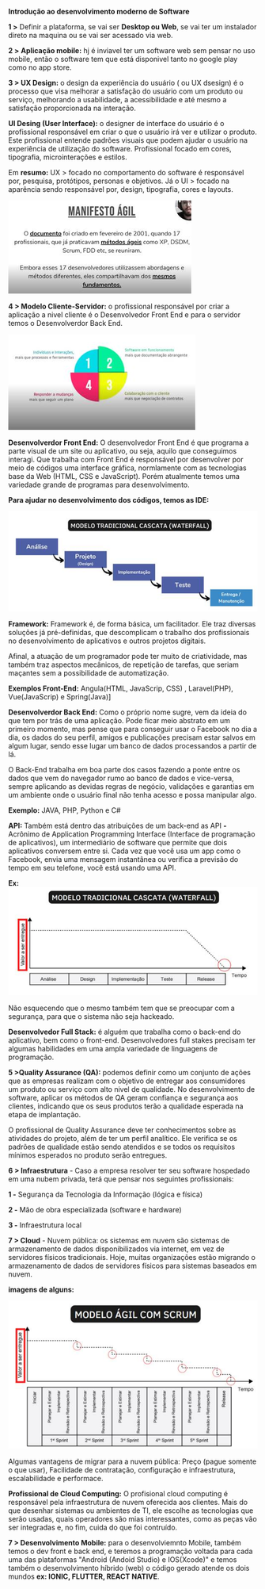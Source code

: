 **Introdução ao desenvolvimento moderno de Software**

 

**1 >** Definir a plataforma, se vai ser **Desktop ou Web**, se vai ter um instalador direto na maquina ou se vai ser acessado via web.

**2 >** **Aplicação mobile:** hj é inviavel ter um software web sem pensar no uso mobile, então o software tem que está disponivel tanto no google play como no app store.

**3 > UX Design:** o design da experiência do usuário ( ou UX dsesign) é o processo que visa melhorar a satisfação do usuário com um produto ou serviço, melhorando a usabilidade, a acessibilidade e até mesmo a satisfação proporcionada na interação.     

   **UI Desing (User Interface):** o designer de interface do usuário é o profissional responsável em criar o que o usuário irá ver e utilizar o produto. Este profissional entende padrões visuais que podem ajudar o usuário na experiência de utilização do software. Profissional focado em cores, tipografia, microinterações e estilos.

Em **resumo:** UX > focado no comportamento do software é responsável por, pesquisa, protótipos, personas e objetivos. Já o UI > focado na aparência sendo responsável por, design, tipografia, cores e layouts.

![Image](/assets/images/clip_image002.jpg)

 

**4 > Modelo Cliente-Servidor:** o profissional responsável por criar a aplicação a nivel cliente é o Desenvolvedor Front End e para o servidor temos o Desenvolverdor Back End.

![Image](/assets/images/clip_image004.jpg)

 

**Desenvolverdor Front End:** O desenvolvedor Front End é que programa a parte visual de um site ou aplicativo, ou seja, aquilo que conseguimos interagi. Que trabalha com Front End é responsável por desenvolver por meio de códigos uma interface gráfica, normlamente com as tecnologias base da Web (HTML, CSS e JavaScript). Porém atualmente temos uma variedade grande de programas para desenvolvimento.

 

**Para ajudar no desenvolvimento dos códigos, temos as IDE:**

![Image](/assets/images/clip_image006.jpg)

 

**Framework:** Framework é, de forma básica, um facilitador. Ele traz diversas soluções já pré-definidas, que descomplicam o trabalho dos profissionais no desenvolvimento de aplicativos e outros projetos digitais.

Afinal, a atuação de um programador pode ter muito de criatividade, mas também traz aspectos mecânicos, de repetição de tarefas, que seriam maçantes sem a possibilidade de automatização.

**Exemplos Front-End:** Angula(HTML, JavaScrip, CSS) , Laravel(PHP), Vue(JavaScrip) e Spring(Java)]

 

**Desenvolverdor Back End:** Como o próprio nome sugre, vem da ideia do que tem por trás de uma aplicação. Pode ficar meio abstrato em um primeiro momento, mas pense que para conseguir usar o Facebook no dia a dia, os dados do seu perfil, amigos e publicações precisam estar salvos em algum lugar, sendo esse lugar um banco de dados processandos a partir de lá.

O Back-End trabalha em boa parte dos casos fazendo a ponte entre os dados que vem do navegador rumo ao banco de dados e vice-versa, sempre aplicando as devidas regras de negócio, validações e garantias em um ambiente onde o usuário final não tenha acesso e possa manipular algo.

**Exemplo:** JAVA, PHP, Python e C#

**API:** Também está dentro das atribuições de um back-end as API **-** Acrônimo de Application Programming Interface (Interface de programação de aplicativos), um intermediário de software que permite que dois aplicativos conversem entre si. Cada vez que você usa um app como o Facebook, envia uma mensagem instantânea ou verifica a previsão do tempo em seu telefone, você está usando uma API.

**Ex:** ![Image](/assets/images/clip_image008.jpg)

Não esquecendo que o mesmo também tem que se preocupar com a segurança, para que o sistema não seja hackeado.

 

**Desenvolvedor Full Stack:** é alguém que trabalha como o back-end do aplicativo, bem como o front-end. Desenvolvedores full stakes precisam ter algumas habilidades em uma ampla variedade de linguagens de programação.

 

**5 >Quality Assurance (QA):** podemos definir como um conjunto de ações que as empresas realizam com o objetivo de entregar aos consumidores um produto ou serviço com alto nivel de qualidade. No desenvolvimento de software, aplicar os métodos de QA geram confiança e segurança aos clientes, indicando que os seus produtos terão a qualidade esperada na etapa de implantação.

O profissional de Quality Assurance deve ter conhecimentos sobre as atividades do projeto, além de ter um perfil analítico. Ele verifica se os padrões de qualidade estão sendo atendidos e se todos os requisitos mínimos esperados no produto serão entregues.

 

**6 > Infraestrutura** - Caso a empresa resolver ter seu software hospedado em uma nubem privada, terá que pensar nos seguintes profissionais: 

**1 -** Segurança da Tecnologia da Informação (lógica e física)

**2 -** Mão de obra especializada (software e hardware)

**3 -** Infraestrutura local

 

**7 > Cloud** - Nuvem pública: os sistemas em nuvem são sistemas de armazenamento de dados disponibilizados via internet, em vez de servidores físicos tradicionais. Hoje, muitas organizações estão migrando o armazenamento de dados de servidores físicos para sistemas baseados em nuvem.

**imagens de alguns:** 

![Image](/assets/images/clip_image010.jpg)

 

Algumas vantagens de migrar para a nuvem pública: Preço (pague somente o que usar), Facilidade de contratação, configuração e infraestrutura, escalabilidade e performace.

**Profissional de Cloud Computing:** O profisional cloud computing é responsável pela infraestrutura de nuvem oferecida aos clientes. Mais do que desenhar sistemas ou ambientes de TI, ele escolhe as tecnologias que serão usadas, quais operadores são mias interessantes, como as peças vão ser integradas e, no fim, cuida do que foi contruído.

 

**7 > Desenvolvimento Mobile:** para o desenvolviemnto Mobile, também temos o dev front e back end, e teremos a programação voltada para cada uma das plataformas "Android (Andoid Studio) e IOS(Xcode)" e temos também o desenvolvimento híbrido (web) o código gerado atende os dois mundos **ex: IONIC, FLUTTER, REACT NATIVE**.
